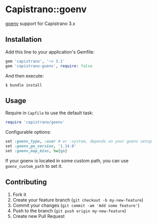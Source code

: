 # Capistrano::goenv

[goenv](https://github.com/creationix/goenv) support for Capistrano 3.x

## Installation

Add this line to your application's Gemfile:

```ruby
gem 'capistrano', '~> 3.1'
gem 'capistrano-goenv', require: false
```

And then execute:

    $ bundle install

## Usage

Require in `Capfile` to use the default task:

```ruby
require 'capistrano/goenv'
```

Configurable options:

```ruby
set :goenv_type, :user # or :system, depends on your goenv setup
set :goenv_go_version, '1.14.0'
set :goenv_map_bins, %w{go}
```

If your goenv is located in some custom path, you can use `goenv_custom_path` to set it.

## Contributing

1. Fork it
2. Create your feature branch (`git checkout -b my-new-feature`)
3. Commit your changes (`git commit -am 'Add some feature'`)
4. Push to the branch (`git push origin my-new-feature`)
5. Create new Pull Request
